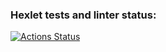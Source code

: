 ### Hexlet tests and linter status:
[![Actions Status](https://github.com/Romanov55/frontend-project-12/workflows/hexlet-check/badge.svg)](https://github.com/Romanov55/frontend-project-12/actions)
